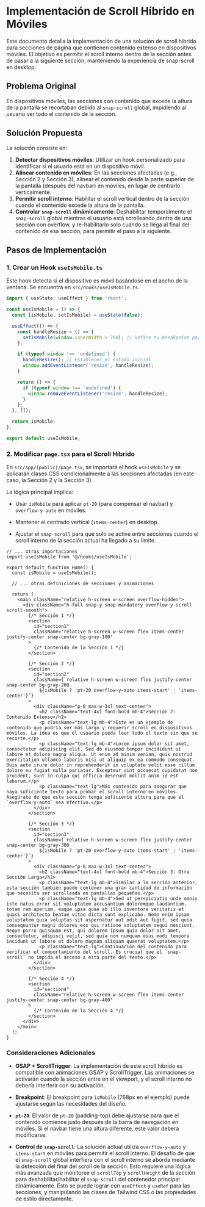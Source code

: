 # Implementación de Scroll Híbrido en Móviles

Este documento detalla la implementación de una solución de scroll híbrido para secciones de página que contienen contenido extenso en dispositivos móviles. El objetivo es permitir el scroll interno dentro de la sección antes de pasar a la siguiente sección, manteniendo la experiencia de snap-scroll en desktop.

## Problema Original

En dispositivos móviles, las secciones con contenido que excede la altura de la pantalla se recortaban debido al `snap-scroll` global, impidiendo al usuario ver todo el contenido de la sección.

## Solución Propuesta

La solución consiste en:

1. **Detectar dispositivos móviles**: Utilizar un hook personalizado para identificar si el usuario está en un dispositivo móvil.
2. **Alinear contenido en móviles**: En las secciones afectadas (e.g., Sección 2 y Sección 3), alinear el contenido desde la parte superior de la pantalla (después del navbar) en móviles, en lugar de centrarlo verticalmente.
3. **Permitir scroll interno**: Habilitar el scroll vertical dentro de la sección cuando el contenido excede la altura de la pantalla.
4. **Controlar** **`snap-scroll`** **dinámicamente**: Deshabilitar temporalmente el `snap-scroll` global mientras el usuario está scrolleando dentro de una sección con overflow, y re-habilitarlo solo cuando se llega al final del contenido de esa sección, para permitir el paso a la siguiente.

## Pasos de Implementación

### 1. Crear un Hook `useIsMobile.ts`

Este hook detecta si el dispositivo es móvil basándose en el ancho de la ventana. Se encuentra en `src/hooks/useIsMobile.ts`.

```typescript:/src/hooks/useIsMobile.ts
import { useState, useEffect } from 'react';

const useIsMobile = () => {
  const [isMobile, setIsMobile] = useState(false);

  useEffect(() => {
    const handleResize = () => {
      setIsMobile(window.innerWidth < 768); // Define tu breakpoint para móvil
    };

    if (typeof window !== 'undefined') {
      handleResize(); // Establecer el estado inicial
      window.addEventListener('resize', handleResize);
    }

    return () => {
      if (typeof window !== 'undefined') {
        window.removeEventListener('resize', handleResize);
      }
    };
  }, []);

  return isMobile;
};

export default useIsMobile;
```

### 2. Modificar `page.tsx` para el Scroll Híbrido

En `src/app/(public)/page.tsx`, se importará el hook `useIsMobile` y se aplicarán clases CSS condicionalmente a las secciones afectadas (en este caso, la Sección 2 y la Sección 3).

La lógica principal implica:

* Usar `isMobile` para aplicar `pt-20` (para compensar el navbar) y `overflow-y-auto` en móviles.

* Mantener el centrado vertical (`items-center`) en desktop.

* Ajustar el `snap-scroll` para que solo se active entre secciones cuando el scroll interno de la sección actual ha llegado a su límite.

```typescript:/src/app/(public)/page.tsx
// ... otras importaciones
import useIsMobile from '@/hooks/useIsMobile';

export default function Home() {
  const isMobile = useIsMobile();

  // ... otras definiciones de secciones y animaciones

  return (
    <main className="relative h-screen w-screen overflow-hidden">
      <div className="h-full snap-y snap-mandatory overflow-y-scroll scroll-smooth">
        {/* Sección 1 */}
        <section
          id="section1"
          className="relative h-screen w-screen flex items-center justify-center snap-center bg-gray-100"
        >
          {/* Contenido de la Sección 1 */}
        </section>

        {/* Sección 2 */}
        <section
          id="section2"
          className={`relative h-screen w-screen flex justify-center snap-center bg-gray-200
            ${isMobile ? 'pt-20 overflow-y-auto items-start' : 'items-center'}`}
        >
          <div className="p-8 max-w-3xl text-center">
            <h2 className="text-4xl font-bold mb-4">Sección 2: Contenido Extenso</h2>
            <p className="text-lg mb-4">Este es un ejemplo de contenido que podría ser más largo y requerir scroll en dispositivos móviles. La idea es que el usuario pueda leer todo el texto sin que se recorte.</p>
            <p className="text-lg mb-4">Lorem ipsum dolor sit amet, consectetur adipiscing elit. Sed do eiusmod tempor incididunt ut labore et dolore magna aliqua. Ut enim ad minim veniam, quis nostrud exercitation ullamco laboris nisi ut aliquip ex ea commodo consequat. Duis aute irure dolor in reprehenderit in voluptate velit esse cillum dolore eu fugiat nulla pariatur. Excepteur sint occaecat cupidatat non proident, sunt in culpa qui officia deserunt mollit anim id est laborum.</p>
            <p className="text-lg">Más contenido para asegurar que haya suficiente texto para probar el scroll interno en móviles. Asegúrate de que esta sección tenga suficiente altura para que el `overflow-y-auto` sea efectivo.</p>
          </div>
        </section>

        {/* Sección 3 */}
        <section
          id="section3"
          className={`relative h-screen w-screen flex justify-center snap-center bg-gray-300
            ${isMobile ? 'pt-20 overflow-y-auto items-start' : 'items-center'}`}
        >
          <div className="p-8 max-w-3xl text-center">
            <h2 className="text-4xl font-bold mb-4">Sección 3: Otra Sección Larga</h2>
            <p className="text-lg mb-4">Similar a la sección anterior, esta sección también puede contener una gran cantidad de información que necesita ser scrolleada en pantallas pequeñas.</p>
            <p className="text-lg mb-4">Sed ut perspiciatis unde omnis iste natus error sit voluptatem accusantium doloremque laudantium, totam rem aperiam, eaque ipsa quae ab illo inventore veritatis et quasi architecto beatae vitae dicta sunt explicabo. Nemo enim ipsam voluptatem quia voluptas sit aspernatur aut odit aut fugit, sed quia consequuntur magni dolores eos qui ratione voluptatem sequi nesciunt. Neque porro quisquam est, qui dolorem ipsum quia dolor sit amet, consectetur, adipisci velit, sed quia non numquam eius modi tempora incidunt ut labore et dolore magnam aliquam quaerat voluptatem.</p>
            <p className="text-lg">Continuación del contenido para verificar el comportamiento del scroll. Es crucial que el `snap-scroll` no impida el acceso a esta parte del texto.</p>
          </div>
        </section>

        {/* Sección 4 */}
        <section
          id="section4"
          className="relative h-screen w-screen flex items-center justify-center snap-center bg-gray-400"
        >
          {/* Contenido de la Sección 4 */}
        </section>
      </div>
    </main>
  );
}
```

### Consideraciones Adicionales

* **GSAP + ScrollTrigger**: La implementación de este scroll híbrido es compatible con animaciones GSAP y ScrollTrigger. Las animaciones se activarán cuando la sección entre en el viewport, y el scroll interno no debería interferir con su activación.

* **Breakpoint**: El breakpoint para `isMobile` (768px en el ejemplo) puede ajustarse según las necesidades del diseño.

* **`pt-20`**: El valor de `pt-20` (padding-top) debe ajustarse para que el contenido comience justo después de la barra de navegación en móviles. Si el navbar tiene una altura diferente, este valor deberá modificarse.

* **Control de** **`snap-scroll`**: La solución actual utiliza `overflow-y-auto` y `items-start` en móviles para permitir el scroll interno. El desafío de que el `snap-scroll` global interfiera con el scroll interno se aborda mediante la detección del final del scroll de la sección. Esto requiere una lógica más avanzada que monitoree el `scrollTop` y `scrollHeight` de la sección para deshabilitar/habilitar el `snap-scroll` del contenedor principal dinámicamente. Esto se puede lograr con `useEffect` y `useRef` para las secciones, y manipulando las clases de Tailwind CSS o las propiedades de estilo directamente.


